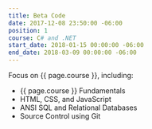 ```yaml
---
title: Beta Code
date: 2017-12-08 23:50:00 -06:00
position: 1
course: C# and .NET
start_date: 2018-01-15 00:00:00 -06:00
end_date: 2018-03-09 00:00:00 -06:00
---
```


Focus on {{ page.course }}, including:

* {{ page.course }} Fundamentals
* HTML, CSS, and JavaScript
* ANSI SQL and Relational Databases
* Source Control using Git
